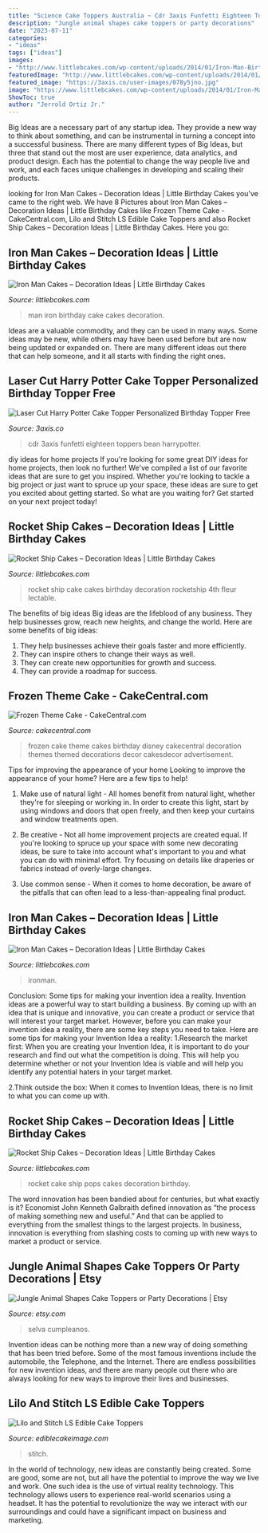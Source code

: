 ```yaml
---
title: "Science Cake Toppers Australia ~ Cdr 3axis Funfetti Eighteen Toppers Bean Harrypotter"
description: "Jungle animal shapes cake toppers or party decorations"
date: "2023-07-11"
categories:
- "ideas"
tags: ["ideas"]
images:
- "http://www.littlebcakes.com/wp-content/uploads/2014/01/Iron-Man-Birthday-Cake-Ideas-1024x764.jpg"
featuredImage: "http://www.littlebcakes.com/wp-content/uploads/2014/01/Iron-Man-Birthday-Cake-Ideas-1024x764.jpg"
featured_image: "https://3axis.co/user-images/078y5jno.jpg"
image: "https://www.littlebcakes.com/wp-content/uploads/2014/01/Iron-Man-Birthday-Cake.jpg"
ShowToc: true
author: "Jerrold Ortiz Jr."
---
```



Big Ideas are a necessary part of any startup idea. They provide a new way to think about something, and can be instrumental in turning a concept into a successful business. There are many different types of Big Ideas, but three that stand out the most are user experience, data analytics, and product design. Each has the potential to change the way people live and work, and each faces unique challenges in developing and scaling their products.

	

		
looking for Iron Man Cakes – Decoration Ideas | Little Birthday Cakes you've came to the right web. We have 8 Pictures about Iron Man Cakes – Decoration Ideas | Little Birthday Cakes like Frozen Theme Cake - CakeCentral.com, Lilo and Stitch LS Edible Cake Toppers and also Rocket Ship Cakes – Decoration Ideas | Little Birthday Cakes. Here you go:
		
    
## Iron Man Cakes – Decoration Ideas | Little Birthday Cakes

<img loading=lazy src="http://www.littlebcakes.com/wp-content/uploads/2014/01/Iron-Man-Birthday-Cake-Ideas-1024x764.jpg" onerror="this.onerror=null;this.src='https://tse4.mm.bing.net/th?id=OIP.njSYDwliE2-HC_j2lyGiYgHaFh&amp;pid=15.1';" alt="Iron Man Cakes – Decoration Ideas | Little Birthday Cakes">

_Source: littlebcakes.com_

>man iron birthday cake cakes decoration. 

	

Ideas are a valuable commodity, and they can be used in many ways. Some ideas may be new, while others may have been used before but are now being updated or expanded on. There are many different ideas out there that can help someone, and it all starts with finding the right ones.

    
## Laser Cut Harry Potter Cake Topper Personalized Birthday Topper Free

<img loading=lazy src="https://3axis.co/user-images/078y5jno.jpg" onerror="this.onerror=null;this.src='https://tse1.mm.bing.net/th?id=OIP.fJKu5eXXAh73VazUlXcEEgHaJe&amp;pid=15.1';" alt="Laser Cut Harry Potter Cake Topper Personalized Birthday Topper Free">

_Source: 3axis.co_

>cdr 3axis funfetti eighteen toppers bean harrypotter. 

	

diy ideas for home projects
If you're looking for some great DIY ideas for home projects, then look no further! We've compiled a list of our favorite ideas that are sure to get you inspired.
Whether you're looking to tackle a big project or just want to spruce up your space, these ideas are sure to get you excited about getting started. So what are you waiting for? Get started on your next project today!

    
## Rocket Ship Cakes – Decoration Ideas | Little Birthday Cakes

<img loading=lazy src="http://www.littlebcakes.com/wp-content/uploads/2014/05/Rocket-Ship-Cake-Design.jpg" onerror="this.onerror=null;this.src='https://tse4.mm.bing.net/th?id=OIP.DsT8meHm3MskE4EGnokrkQHaE9&amp;pid=15.1';" alt="Rocket Ship Cakes – Decoration Ideas | Little Birthday Cakes">

_Source: littlebcakes.com_

>rocket ship cake cakes birthday decoration rocketship 4th fleur lectable. 

	

The benefits of big ideas
Big ideas are the lifeblood of any business. They help businesses grow, reach new heights, and change the world. Here are some benefits of big ideas:
1. They help businesses achieve their goals faster and more efficiently.
2. They can inspire others to change their ways as well.
3. They can create new opportunities for growth and success.
4. They can provide a roadmap for success.

    
## Frozen Theme Cake - CakeCentral.com

<img loading=lazy src="https://cdn001.cakecentral.com/gallery/2015/03/900_856299ThBr_frozen-theme-cake.jpg" onerror="this.onerror=null;this.src='https://tse3.mm.bing.net/th?id=OIP.0CqWljfCL5cBlLrKb8LtugHaJ4&amp;pid=15.1';" alt="Frozen Theme Cake - CakeCentral.com">

_Source: cakecentral.com_

>frozen cake theme cakes birthday disney cakecentral decoration themes themed decorations decor cakesdecor advertisement. 

	

Tips for improving the appearance of your home
Looking to improve the appearance of your home? Here are a few tips to help!
1. Make use of natural light - All homes benefit from natural light, whether they're for sleeping or working in. In order to create this light, start by using windows and doors that open freely, and then keep your curtains and window treatments open.

2. Be creative - Not all home improvement projects are created equal. If you're looking to spruce up your space with some new decorating ideas, be sure to take into account what's important to you and what you can do with minimal effort. Try focusing on details like draperies or fabrics instead of overly-large changes.

3. Use common sense - When it comes to home decoration, be aware of the pitfalls that can often lead to a less-than-appealing final product.

    
## Iron Man Cakes – Decoration Ideas | Little Birthday Cakes

<img loading=lazy src="https://www.littlebcakes.com/wp-content/uploads/2014/01/Iron-Man-Birthday-Cake.jpg" onerror="this.onerror=null;this.src='https://tse4.mm.bing.net/th?id=OIP.rrUwrmxHSp5rk_-JzbY5DAHaMJ&amp;pid=15.1';" alt="Iron Man Cakes – Decoration Ideas | Little Birthday Cakes">

_Source: littlebcakes.com_

>ironman. 

	

Conclusion: Some tips for making your invention idea a reality.
Invention ideas are a powerful way to start building a business. By coming up with an idea that is unique and innovative, you can create a product or service that will interest your target market. However, before you can make your invention idea a reality, there are some key steps you need to take. Here are some tips for making your Invention Idea a reality:
1.Research the market first: When you are creating your Invention Idea, it is important to do your research and find out what the competition is doing. This will help you determine whether or not your Invention Idea is viable and will help you identify any potential haters in your target market.

2.Think outside the box: When it comes to Invention Ideas, there is no limit to what you can come up with.

    
## Rocket Ship Cakes – Decoration Ideas | Little Birthday Cakes

<img loading=lazy src="http://www.littlebcakes.com/wp-content/uploads/2014/05/Rocket-Ship-Cake-Pops.jpg" onerror="this.onerror=null;this.src='https://tse2.mm.bing.net/th?id=OIP.D2sM38pnIdzGGwID5up47QHaEc&amp;pid=15.1';" alt="Rocket Ship Cakes – Decoration Ideas | Little Birthday Cakes">

_Source: littlebcakes.com_

>rocket cake ship pops cakes decoration birthday. 

	

The word innovation has been bandied about for centuries, but what exactly is it? Economist John Kenneth Galbraith defined innovation as “the process of making something new and useful.” And that can be applied to everything from the smallest things to the largest projects. In business, innovation is everything from slashing costs to coming up with new ways to market a product or service.

    
## Jungle Animal Shapes Cake Toppers Or Party Decorations | Etsy

<img loading=lazy src="https://i.etsystatic.com/6338515/r/il/6227fe/499261811/il_794xN.499261811_grmt.jpg" onerror="this.onerror=null;this.src='https://tse4.mm.bing.net/th?id=OIP.RKZCPwpbMhqHMIs3ohAGzQHaFj&amp;pid=15.1';" alt="Jungle Animal Shapes Cake Toppers or Party Decorations | Etsy">

_Source: etsy.com_

>selva cumpleanos. 

	

Invention ideas can be nothing more than a new way of doing something that has been tried before. Some of the most famous inventions include the automobile, the Telephone, and the Internet. There are endless possibilities for new invention ideas, and there are many people out there who are always looking for new ways to improve their lives and businesses.

    
## Lilo And Stitch LS Edible Cake Toppers

<img loading=lazy src="https://www.ediblecakeimage.com/pub/media/catalog/product/cache/6d861deb177c5e7f65f58e45e2b34386/l/i/lilo_and_stitch_ls_cake_topper.jpg" onerror="this.onerror=null;this.src='https://tse1.mm.bing.net/th?id=OIP.g6AoV2ZTCd0bZeZ8zQyXKAHaJd&amp;pid=15.1';" alt="Lilo and Stitch LS Edible Cake Toppers">

_Source: ediblecakeimage.com_

>stitch. 

	

In the world of technology, new ideas are constantly being created. Some are good, some are not, but all have the potential to improve the way we live and work. One such idea is the use of virtual reality technology. This technology allows users to experience real-world scenarios using a headset. It has the potential to revolutionize the way we interact with our surroundings and could have a significant impact on business and marketing.

